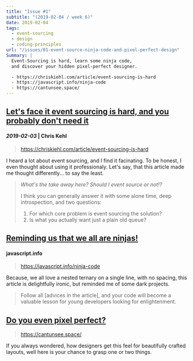 ```yaml
---
title: "Issue #1"
subtitle: "(2019-02-04 / week 6)"
date: 2019-02-04
tags:
  - event-sourcing
  - design
  - coding-principles
url: "/issues/01-event-source-ninja-code-and-pixel-perfect-design"
Summary: |
  Event-Sourcing is hard, learn some ninja code,
  and discover your hidden pixel-perfect designer.

  - https://chriskiehl.com/article/event-sourcing-is-hard 
  - https://javascript.info/ninja-code
  - https://cantunsee.space/
---
```


## [Let's face it event sourcing is hard, and you probably don't need it][u:event-sourcing]

####  _2019-02-03_ | Chris Kehl

> https://chriskiehl.com/article/event-sourcing-is-hard 

I heard a lot about event sourcing, and I find it facinating.
To be honest, I even thought about using it professionaly.
Let's say, that this article made me thought differently... to say the least.

> _What's the take away here? Should I event source or not!?_
>
> I think you can generally answer it with some alone time, deep introspection, and two questions:
>
> 1. For which core problem is event sourcing the solution?
> 2. Is what you actually want just a plain old queue?

## [Reminding us that we all are ninjas!][u:ninja-code]

#### javascript.info

> https://javascript.info/ninja-code

Because, we all love a nested ternary on a single line, with no spacing, this article
is delightfully ironic, but reminded me of some dark projects.

> Follow all [advices in the article], and your code will become a valuable lesson
> for young developers looking for enlightenment.

## [Do you even pixel perfect?][u:cantunsee]

> https://cantunsee.space/

If you always wondered, how designers get this feel for beautifully crafted layouts, well
here is your chance to grasp one or two things.


<!-- Links -->
[u:event-sourcing]: https://chriskiehl.com/article/event-sourcing-is-hard
[u:ninja-code]: https://javascript.info/ninja-code
[u:cantunsee]: https://cantunsee.space/
